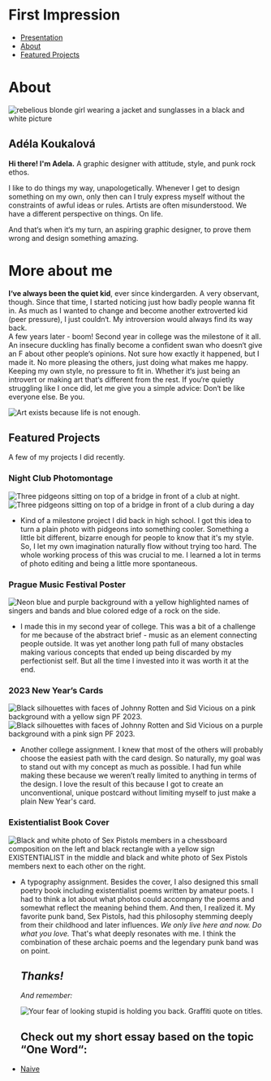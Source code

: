 # First Impression


- [Presentation](Koukalova-draft-first-impression-2023.pdf)
- [About](#about)
- [Featured Projects](#featured-projects)

# About


![rebelious blonde girl wearing a jacket and sunglasses in a black and white picture](img/Koukalova-headshot.jpg)

## Adéla Koukalová



**Hi there! I'm Adela.** A graphic designer with attitude, style, and punk rock ethos.

I like to do things my way, unapologetically. Whenever I get to design something on my own, only then can I truly express myself without the constraints of awful ideas or rules. Artists are often misunderstood. We have a different perspective on things. On life.

And that‘s when it‘s my turn, an aspiring graphic designer, to prove them wrong and design something amazing.


# More about me

**I‘ve always been the quiet kid**,
ever since kindergarden. A very observant, though.
Since that time, I started noticing just how badly
people wanna fit in.
As much as I wanted to change and become another extroverted kid (peer pressure), I just couldn‘t. 
My introversion would always find its way back.  
A few years later - boom! Second year in college was
the milestone of it all. An insecure duckling has finally become a confident swan who doesn‘t give an F about other people‘s opinions. 
Not sure how exactly it happened, but I made it.
No more pleasing the others, just doing what makes me happy. Keeping my own style, no pressure to fit in. Whether it‘s just being an introvert or making art that‘s different from the rest. 
If you‘re quietly struggling like I once did, let me give you a simple advice: 
Don‘t be like everyone else. Be you. 




![Art exists because life is not enough.](img/art-exists-because-quote.jpg)


## Featured Projects

A few of my projects I did recently.





### Night Club Photomontage


![Three pidgeons sitting on top of a bridge in front of a club at night.](img/A-pidgeon-squad-original.jpg)
![Three pidgeons sitting on top of a bridge in front of a club during a day](img/A-pidgeon-squad.jpg)


- Kind of a milestone project I did back in high school. I got this idea to turn a plain photo with pidgeons into something cooler. Something a little bit different, bizarre enough for people to know that it's my style. So, I let my own imagination naturally flow without trying too hard. The whole working process of this was crucial to me. I learned a lot in terms of photo editing and being a little more spontaneous.



### Prague Music Festival Poster


![Neon blue and purple background with a yellow highlighted names of singers and bands and blue colored edge of a rock on the side.](img/music-festival-poster.jpg)

- I made this in my second year of college. This was a bit of a challenge for me because of the abstract brief - music as an element connecting people outside. It was yet another long path full of many obstacles 
 making various concepts that ended up being discarded by my perfectionist self. But all the time I invested into it was worth it at the end.




### 2023 New Year’s Cards


![Black silhouettes with faces of Johnny Rotten and Sid Vicious on a pink background with a yellow sign PF 2023.](img/xmas-postcard-1.jpg)
![Black silhouettes with faces of Johnny Rotten and Sid Vicious on a purple background with a pink sign PF 2023.](img/xmas-postcard-2.jpg)

- Another college assignment. I knew that most of the others will probably choose the easiest path with the card design. So naturally, my goal was to stand out with my concept as much as possible. I had fun while making these because we weren’t really limited to anything in terms of the design. I love the result of this because I got to create an unconventional, unique postcard without limiting myself to just make a plain New Year's card.



### Existentialist Book Cover


![Black and white photo of Sex Pistols members in a chessboard composition on the left and black rectangle with a yellow sign EXISTENTIALIST in the middle and black and white photo of Sex Pistols members next to each other on the right.](img/book-cover-concept.jpg)

- A typography assignment. Besides the cover, I also designed this small poetry book including existentialist poems written by amateur poets. I had to think a lot about what photos could accompany the poems and somewhat reflect the meaning behind them. And then, I realized it. My favorite punk band, Sex Pistols, had this philosophy stemming deeply from their childhood and later influences. *We only live here and now. Do what you love.* That's what deeply resonates with me. I think the combination of these archaic poems and the legendary punk band was on point.


  ## *Thanks!*



  *And remember:*

  ![Your fear of looking stupid is holding you back. Graffiti quote on titles.](img/your-fear-of-looking-quote.jpg)


  ## Check out my short essay based on the topic “One Word“:
- [Naive](naive.md)


